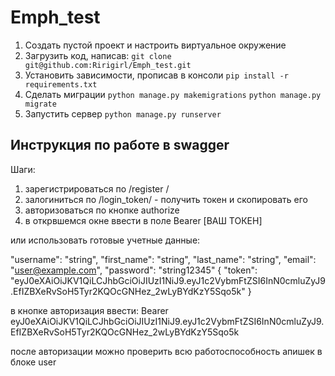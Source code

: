 # Emph_test

1. Создать пустой проект и настроить виртуальное окружение
2. Загрузить код, написав:
 `git clone git@github.com:Ririgirl/Emph_test.git`
3. Установить зависимости, прописав в консоли 
`pip install -r requirements.txt` 
4. Сделать миграции
`python manage.py makemigrations`
`python manage.py migrate`
5. Запустить сервер
`python manage.py runserver`

## Инструкция по работе в swagger

Шаги:
1) зарегистрироваться по  /register /
2) залогиниться по /login_token/  - получить токен и скопировать его
3) авторизоваться по кнопке authorize 
4) в открвшемся окне ввести в поле Bearer [ВАШ ТОКЕН]

или использовать готовые учетные данные:

 "username": "string",
  "first_name": "string",
  "last_name": "string",
  "email": "user@example.com",
  "password": "string12345"
{
  "token": "eyJ0eXAiOiJKV1QiLCJhbGciOiJIUzI1NiJ9.eyJ1c2VybmFtZSI6InN0cmluZyJ9.EfIZBXeRvSoH5Tyr2KQOcGNHez_2wLyBYdKzY5Sqo5k"
}

в кнопке авторизация ввести: Bearer eyJ0eXAiOiJKV1QiLCJhbGciOiJIUzI1NiJ9.eyJ1c2VybmFtZSI6InN0cmluZyJ9.EfIZBXeRvSoH5Tyr2KQOcGNHez_2wLyBYdKzY5Sqo5k

после авторизации можно проверить всю работоспособность апишек в блоке user

